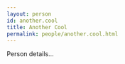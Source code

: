 ```yaml
---
layout: person
id: another.cool
title: Another Cool
permalink: people/another.cool.html
---
```


Person details...